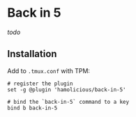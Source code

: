# Back in 5

_todo_

## Installation

Add to `.tmux.conf` with TPM:

```tmux
# register the plugin
set -g @plugin 'hamolicious/back-in-5'

# bind the `back-in-5` command to a key
bind b back-in-5
```
